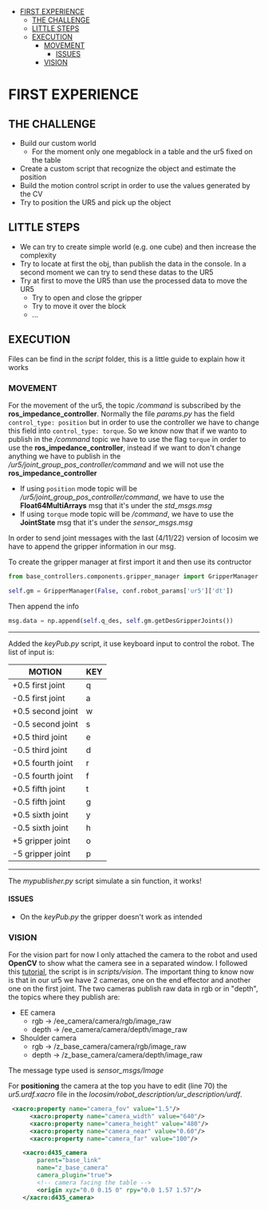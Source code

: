 - [FIRST EXPERIENCE](#first-experience)
  - [THE CHALLENGE](#the-challenge)
  - [LITTLE STEPS](#little-steps)
  - [EXECUTION](#execution)
    - [MOVEMENT](#movement)
      - [ISSUES](#issues)
    - [VISION](#vision)

# FIRST EXPERIENCE 
## THE CHALLENGE
- Build our custom world
  - For the moment only one megablock in a table and the ur5 fixed on the table
- Create a custom script that recognize the object and estimate the position
- Build the motion control script in order to use the values generated by the CV 
- Try to position the UR5 and pick up the object
  
## LITTLE STEPS
- We can try to create simple world (e.g. one cube) and then increase the complexity
- Try to locate at first the obj, than publish the data in the console. In a second moment we can try to send these datas to the UR5
- Try at first to move the UR5 than use the processed data to move the UR5
  - Try to open and close the gripper
  - Try to move it over the block
  - ...

## EXECUTION
Files can be find in the *script* folder, this is a little guide to explain how it works
### MOVEMENT
For the movement of the ur5, the topic */command* is subscribed by the **ros_impedance_controller**. Normally the file *params.py* has the field `control_type: position` but in order to use the controller we have to change this field into `control_type: torque`. So we know now that if we wanto to publish in the */command* topic we have to use the flag `torque` in order to use the **ros_impedance_controller**, instead if we want to don't change anything we have to publish in the */ur5/joint_group_pos_controller/command* and we will not use the **ros_impedance_controller**
  - If using `position` mode topic will be */ur5/joint_group_pos_controller/command*, we have to use the **Float64MultiArrays** msg that it's under the *std_msgs.msg*
  - If using `torque` mode topic will be */command*, we have to use the **JointState** msg that it's under the *sensor_msgs.msg*

In order to send joint messages with the last (4/11/22) version of locosim we have to append the gripper information in our msg.

To create the gripper manager at first import it and then use its contructor
```PYTHON
from base_controllers.components.gripper_manager import GripperManager
```
```PYTHON
self.gm = GripperManager(False, conf.robot_params['ur5']['dt'])
```
Then append the info 
```PYTHON
msg.data = np.append(self.q_des, self.gm.getDesGripperJoints())
```
---

Added the *keyPub.py* script, it use keyboard input to control the robot. The list of input is:

|MOTION|KEY|
|------|---|
|+0.5 first joint|q|
|-0.5 first joint|a|
|+0.5 second joint|w|
|-0.5 second joint|s|
|+0.5 third joint|e|
|-0.5 third joint|d|
|+0.5 fourth joint|r|
|-0.5 fourth joint|f|
|+0.5 fifth joint|t|
|-0.5 fifth joint|g|
|+0.5 sixth joint|y|
|-0.5 sixth joint|h|
|+5 gripper joint|o|
|-5 gripper joint|p|

---

The *mypublisher.py* script simulate a sin function, it works!

#### ISSUES
- On the *keyPub.py* the gripper doesn't work as intended
  
### VISION
For the vision part for now I only attached the camera to the robot and used **OpenCV** to show what the camera see in a separated window. I followed this [tutorial](http://wiki.ros.org/cv_bridge/Tutorials/ConvertingBetweenROSImagesAndOpenCVImagesPython), the script is in *scripts/vision*. The important thing to know now is that in our ur5 we have 2 cameras, one on the end effector and another one on the first joint. The two cameras publish raw data in rgb or in "depth", the topics where they publish are:
- EE camera
  - rgb -> /ee_camera/camera/rgb/image_raw
  - depth -> /ee_camera/camera/depth/image_raw
- Shoulder camera
  - rgb -> /z_base_camera/camera/rgb/image_raw
  - depth -> /z_base_camera/camera/depth/image_raw

The message type used is *sensor_msgs/Image*

For **positioning** the camera at the top you have to edit (line 70) the *ur5.urdf.xacro* file in the *locosim/robot_description/ur_description/urdf*. 

```XML
 <xacro:property name="camera_fov" value="1.5"/>
	  <xacro:property name="camera_width" value="640"/> 
	  <xacro:property name="camera_height" value="480"/>
	  <xacro:property name="camera_near" value="0.60"/>
	  <xacro:property name="camera_far" value="100"/> 

	<xacro:d435_camera 
		parent="base_link" 
		name="z_base_camera"
		camera_plugin="true">  
		<!-- camera facing the table -->
		<origin xyz="0.0 0.15 0" rpy="0.0 1.57 1.57"/>
	</xacro:d435_camera>
```


